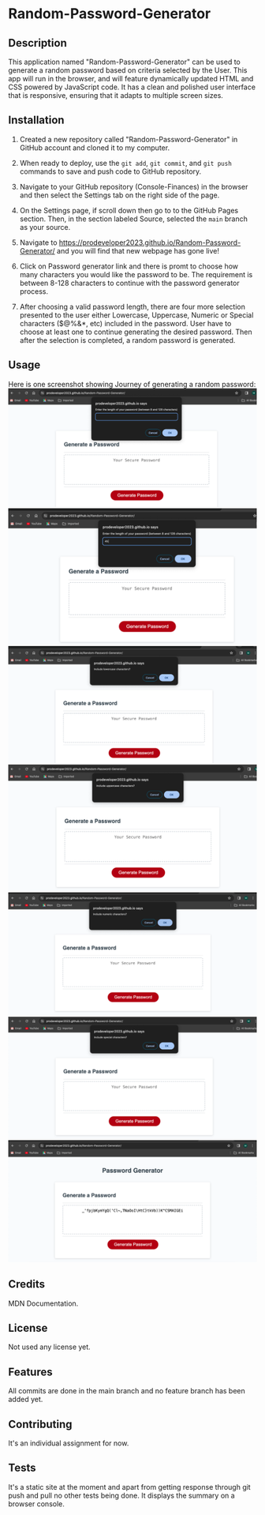 # Random-Password-Generator

## Description

This application named "Random-Password-Generator" can be used to generate a random password based on criteria selected by the User. This app will run in the browser, and will feature dynamically updated HTML and CSS powered by JavaScript code. It has a clean and polished user interface that is responsive, ensuring that it adapts to multiple screen sizes.

## Installation

1. Created a new repository called "Random-Password-Generator" in GitHub account and cloned it to my computer.

2. When ready to deploy, use the `git add`, `git commit`, and `git push` commands to save and push code to GitHub repository.

3. Navigate to your GitHub repository (Console-Finances) in the browser and then select the Settings tab on the right side of the page.

4. On the Settings page, if scroll down then go to to the GitHub Pages section. Then, in the section labeled Source, selected the `main` branch as your source.

5. Navigate to <https://prodeveloper2023.github.io/Random-Password-Generator/> and you will find that new webpage has gone live!

6. Click on Password generator link and there is promt to choose how many characters you would like the password to be. The requirement is between 8-128 characters to continue with the password generator process.

7. After choosing a valid password length, there are four more selection presented to the user either Lowercase, Uppercase, Numeric or Special characters ($@%&\*, etc) included in the password. User have to choose at least one to continue generating the desired password. Then after the selection is completed, a random password is generated.

## Usage

Here is one screenshot showing Journey of generating a random password:
![Initial Page where password generator is clicked](https://github.com/prodeveloper2023/Random-Password-Generator/blob/main/images/Screenshot%202023-12-19%20at%204.45.42%20pm.png)
![Selecting number of characters](https://github.com/prodeveloper2023/Random-Password-Generator/blob/main/images/Screenshot%202023-12-19%20at%204.46.09%20pm.png)
![Include lower characters or not](https://github.com/prodeveloper2023/Random-Password-Generator/blob/main/images/Screenshot%202023-12-19%20at%204.46.25%20pm.png)
![Iclude Upper characters or not](https://github.com/prodeveloper2023/Random-Password-Generator/blob/main/images/Screenshot%202023-12-19%20at%204.47.08%20pm.png)
![Include Numeric characters or not](https://github.com/prodeveloper2023/Random-Password-Generator/blob/main/images/Screenshot%202023-12-19%20at%204.47.39%20pm.png)
![Include Special characters or not](https://github.com/prodeveloper2023/Random-Password-Generator/blob/main/images/Screenshot%202023-12-19%20at%204.48.06%20pm.png)
![Password is generated](https://github.com/prodeveloper2023/Random-Password-Generator/blob/main/images/Screenshot%202023-12-19%20at%204.48.40%20pm.png)

## Credits

MDN Documentation.

## License

Not used any license yet.

## Features

All commits are done in the main branch and no feature branch has been added yet.

## Contributing

It's an individual assignment for now.

## Tests

It's a static site at the moment and apart from getting response through git push and pull no other tests being done. It displays the summary on a browser console.
